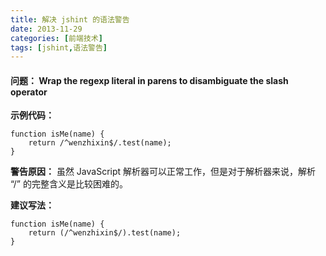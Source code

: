```yaml
---
title: 解决 jshint 的语法警告
date: 2013-11-29
categories: [前端技术]
tags: [jshint,语法警告]
---
```


#### 问题： Wrap the regexp literal in parens to disambiguate the slash operator

**示例代码：**
```
function isMe(name) {
	return /^wenzhixin$/.test(name);
}
```

**警告原因：**
虽然 JavaScript 解析器可以正常工作，但是对于解析器来说，解析 “/” 的完整含义是比较困难的。

**建议写法：**
```
function isMe(name) {
	return (/^wenzhixin$/).test(name);
}
```
